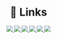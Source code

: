 <div align="center">
<h1>📌 Links</h1>
</div>

<p align="center">
<a href="https://www.notion.so/PARK-JI-HWAN-1341adc526a880239fd6ce4811d7e9e8?source=copy_link" target="_blank">
  <img src="https://img.shields.io/badge/Resume(KO)-4CAF50?style=flat&logo=readthedocs&logoColor=white"/>
</a>
<a href="https://www.notion.so/1341adc526a88073bd82ffa370f57a4c?source=copy_link" target="_blank">
  <img src="https://img.shields.io/badge/Resume(EN)-4CAF50?style=flat&logo=readthedocs&logoColor=white"/>
</a>
<a href="mailto:pjh6444@gmail.com" target="_blank">
  <img src="https://img.shields.io/badge/Email-EA4335?style=flat&logo=gmail&logoColor=white"/>
</a>
<a href="https://www.linkedin.com/in/parkjh-dev" target="_blank">
  <img src="https://img.shields.io/badge/LinkedIn-0072b1?style=flat&logo=linkedin&logoColor=white"/>
</a>
<a href="https://developerjaypark.tistory.com/" target='_blank'>
    <img src="https://img.shields.io/badge/Blog-FF5722?style=flat&logo=blogger&logoColor=white">
</a>

<a href="https://drive.google.com/file/d/1HyJs8hbe58iTecCqwK5-ERsilY2NNHxs/view" target="_blank">
  <img src="https://img.shields.io/badge/Portfolio-4285F4?style=flat&logo=googledrive&logoColor=white"/>
</a>

</p>
